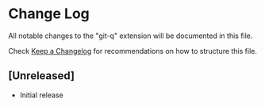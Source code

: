 # Change Log

All notable changes to the "git-q" extension will be documented in this file.

Check [Keep a Changelog](http://keepachangelog.com/) for recommendations on how to structure this file.

## [Unreleased]

- Initial release